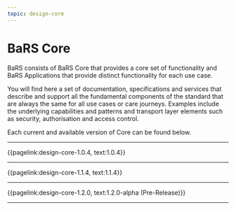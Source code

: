 ```yaml
---
topic: design-core
---
```


# BaRS Core

BaRS consists of BaRS Core that provides a core set of functionality and BaRS Applications that provide distinct functionality for each use case.

You will find here a set of documentation, specifications and services that describe and support all the fundamental components of the standard that are always the same for all use cases or care journeys. Examples include the underlying capabilities and patterns and transport layer elements such as security, authorisation and access control.

Each current and available version of Core can be found below.

<hr>

{{pagelink:design-core-1.0.4, text:1.0.4}}

<hr>

{{pagelink:design-core-1.1.4, text:1.1.4}}

<hr>

{{pagelink:design-core-1.2.0, text:1.2.0-alpha (Pre-Release)}}

<hr>